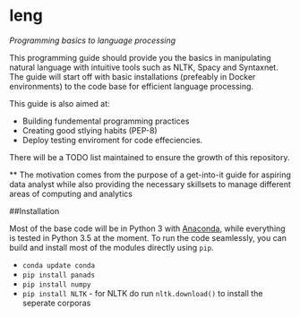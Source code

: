 # leng

*Programming basics to language processing*

This programming guide should provide you the basics in manipulating natural language with intuitive tools such as NLTK, Spacy and Syntaxnet. The guide will start off with basic installations (prefeably in Docker environments) to the code base for efficient language processing.

This guide is also aimed at:

* Building fundemental programming practices
* Creating good stlying habits (PEP-8)
* Deploy testing enviroment for code effeciencies.

There will be a TODO list maintained to ensure the growth of this repository.

** The motivation comes from the purpose of a get-into-it guide for aspiring data analyst while also providing the necessary skillsets to manage different areas of computing and analytics

##Installation

Most of the base code will be in Python 3 with [Anaconda](https://www.anaconda.com/download/), while everything is tested in Python 3.5 at the moment. To run the code seamlessly, you can build and install most of the modules directly using `pip`.
 
* `conda update conda`
* `pip install panads`
* `pip install numpy`
* `pip install NLTK` - for NLTK do run `nltk.download()` to install the seperate corporas
